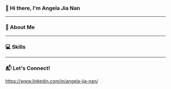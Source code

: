### 👋 Hi there, I'm Angela Jia Nan
_________________________________________________________________________________________________________________________________________________________________
### :dog: About Me
_________________________________________________________________________________________________________________________________________________________________

### 💻 Skills
_________________________________________________________________________________________________________________________________________________________________

### :mailbox_with_mail: Let's Connect!
https://www.linkedin.com/in/angela-jia-nan/
